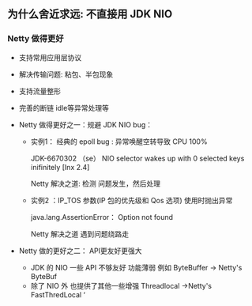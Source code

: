 ## 为什么舍近求远: 不直接用 JDK NIO

### Netty 做得更好

- 支持常用应用层协议
- 解决传输问题: 粘包、半包现象
- 支持流量整形
- 完善的断链 idle等异常处理等

- Netty 做得更好之一：规避 JDK NIO bug：
  - 实例1： 经典的 epoll bug : 异常唤醒空转导致 CPU 100%

    JDK-6670302 （se） NIO selector wakes up with 0 selected keys inifinitely [Inx 2.4]

    Netty 解决之道: 检测 问题发生，然后处理

  - 实例2 ：IP_TOS 参数(IP 包的优先级和 Qos 选项) 使用时抛出异常

    java.lang.AssertionError： Option not found

    Netty 解决之道 遇到问题绕路走  

- Netty 做的更好之二： API更友好更强大
  - JDK 的 NIO 一些 API 不够友好 功能薄弱 例如 ByteBuffer -> Netty's ByteBuf
  - 除了 NIO 外 也提供了其他一些增强 Threadlocal ->Netty's FastThredLocal ‘